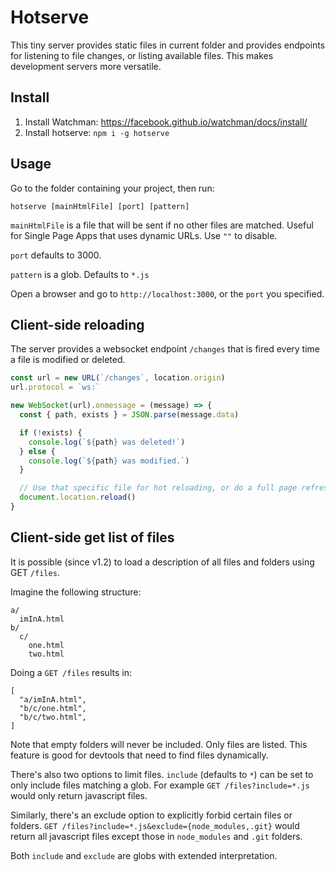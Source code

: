 # Hotserve

This tiny server provides static files in current folder and provides endpoints for listening to file changes, or listing available files. This makes development servers more versatile.

## Install

1. Install Watchman: https://facebook.github.io/watchman/docs/install/
2. Install hotserve: `npm i -g hotserve`

## Usage

Go to the folder containing your project, then run:

```
hotserve [mainHtmlFile] [port] [pattern]
```

`mainHtmlFile` is a file that will be sent if no other files are matched. Useful for Single Page Apps that uses dynamic URLs. Use `""` to disable.

`port` defaults to 3000. 

`pattern` is a glob. Defaults to `*.js`

Open a browser and go to `http://localhost:3000`, or the `port` you specified.

## Client-side reloading

The server provides a websocket endpoint `/changes` that is fired every time a file is modified or deleted.

```javascript
const url = new URL(`/changes`, location.origin)
url.protocol = `ws:`

new WebSocket(url).onmessage = (message) => {
  const { path, exists } = JSON.parse(message.data)

  if (!exists) {
    console.log(`${path} was deleted!`)
  } else {
    console.log(`${path} was modified.`)
  }

  // Use that specific file for hot reloading, or do a full page refresh
  document.location.reload()
}
```

## Client-side get list of files

It is possible (since v1.2) to load a description of all files and folders using GET `/files`.

Imagine the following structure:

```
a/
  imInA.html
b/
  c/
    one.html
    two.html
```

Doing a `GET /files` results in:

```
[
  "a/imInA.html",
  "b/c/one.html",
  "b/c/two.html",
]
```

Note that empty folders will never be included. Only files are listed. This feature is good for devtools that need to find files dynamically.

There's also two options to limit files. `include` (defaults to `*`) can be set to only include files matching a glob. For example `GET /files?include=*.js` would only return javascript files.

Similarly, there's an exclude option to explicitly forbid certain files or folders. `GET /files?include=*.js&exclude={node_modules,.git}` would return all javascript files except those in `node_modules` and `.git` folders. 

Both `include` and `exclude` are globs with extended interpretation.

